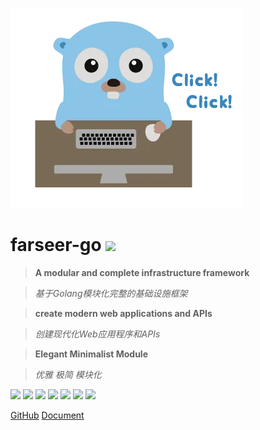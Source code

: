 ![logo](images/go.png)
# **farseer-go** ![](https://img.shields.io/github/v/release/farseer-go/fs) <!-- {docsify-ignore} -->

> **A modular and complete infrastructure framework**

> _基于Golang模块化完整的基础设施框架_

> **create modern web applications and APIs**

> _创建现代化Web应用程序和APIs_

> **Elegant Minimalist Module**

> _优雅 极简 模块化_


![](https://img.shields.io/github/stars/farseer-go?style=social)
![](https://img.shields.io/github/license/farseer-go/fs)
![](https://img.shields.io/github/go-mod/go-version/farseer-go/fs)
![](https://img.shields.io/github/v/release/farseer-go/fs)
![](https://img.shields.io/github/languages/code-size/farseer-go/fs)
![](https://img.shields.io/github/directory-file-count/farseer-go/fs)
![](https://img.shields.io/github/last-commit/farseer-go/fs)

[GitHub](https://github.com/farseer-go/fs)
[Document](README.md)